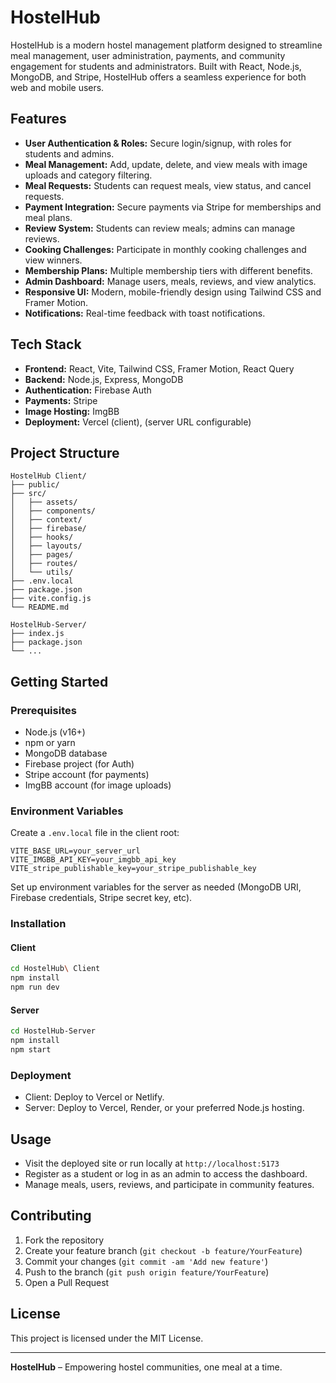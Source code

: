 # HostelHub

HostelHub is a modern hostel management platform designed to streamline meal management, user administration, payments, and community engagement for students and administrators. Built with React, Node.js, MongoDB, and Stripe, HostelHub offers a seamless experience for both web and mobile users.

## Features

- **User Authentication & Roles:** Secure login/signup, with roles for students and admins.
- **Meal Management:** Add, update, delete, and view meals with image uploads and category filtering.
- **Meal Requests:** Students can request meals, view status, and cancel requests.
- **Payment Integration:** Secure payments via Stripe for memberships and meal plans.
- **Review System:** Students can review meals; admins can manage reviews.
- **Cooking Challenges:** Participate in monthly cooking challenges and view winners.
- **Membership Plans:** Multiple membership tiers with different benefits.
- **Admin Dashboard:** Manage users, meals, reviews, and view analytics.
- **Responsive UI:** Modern, mobile-friendly design using Tailwind CSS and Framer Motion.
- **Notifications:** Real-time feedback with toast notifications.

## Tech Stack

- **Frontend:** React, Vite, Tailwind CSS, Framer Motion, React Query
- **Backend:** Node.js, Express, MongoDB
- **Authentication:** Firebase Auth
- **Payments:** Stripe
- **Image Hosting:** ImgBB
- **Deployment:** Vercel (client), (server URL configurable)

## Project Structure

```
HostelHub Client/
├── public/
├── src/
│   ├── assets/
│   ├── components/
│   ├── context/
│   ├── firebase/
│   ├── hooks/
│   ├── layouts/
│   ├── pages/
│   ├── routes/
│   └── utils/
├── .env.local
├── package.json
├── vite.config.js
└── README.md

HostelHub-Server/
├── index.js
├── package.json
└── ...
```

## Getting Started

### Prerequisites

- Node.js (v16+)
- npm or yarn
- MongoDB database
- Firebase project (for Auth)
- Stripe account (for payments)
- ImgBB account (for image uploads)

### Environment Variables

Create a `.env.local` file in the client root:

```
VITE_BASE_URL=your_server_url
VITE_IMGBB_API_KEY=your_imgbb_api_key
VITE_stripe_publishable_key=your_stripe_publishable_key
```

Set up environment variables for the server as needed (MongoDB URI, Firebase credentials, Stripe secret key, etc).

### Installation

#### Client

```sh
cd HostelHub\ Client
npm install
npm run dev
```

#### Server

```sh
cd HostelHub-Server
npm install
npm start
```

### Deployment

- Client: Deploy to Vercel or Netlify.
- Server: Deploy to Vercel, Render, or your preferred Node.js hosting.

## Usage

- Visit the deployed site or run locally at `http://localhost:5173`
- Register as a student or log in as an admin to access the dashboard.
- Manage meals, users, reviews, and participate in community features.

## Contributing

1. Fork the repository
2. Create your feature branch (`git checkout -b feature/YourFeature`)
3. Commit your changes (`git commit -am 'Add new feature'`)
4. Push to the branch (`git push origin feature/YourFeature`)
5. Open a Pull Request

## License

This project is licensed under the MIT License.

---

**HostelHub** – Empowering hostel communities, one meal at a time.